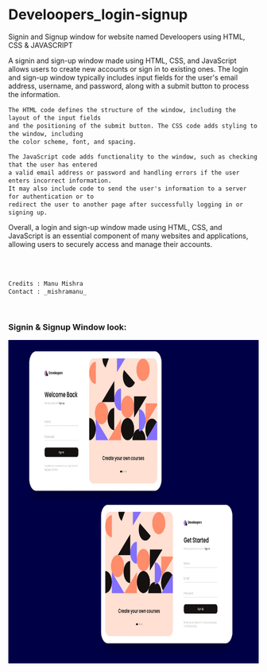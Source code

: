 # Develoopers_login-signup
Signin and Signup window for website named Develoopers using HTML, CSS &amp; JAVASCRIPT

<p>
  A signin and sign-up window made using HTML, CSS, and JavaScript allows users to create new accounts or sign in to existing ones. The login and sign-up window typically includes input fields for the user's email address, username, and password, along with a submit button to process the information.
</p>

```
The HTML code defines the structure of the window, including the layout of the input fields
and the positioning of the submit button. The CSS code adds styling to the window, including 
the color scheme, font, and spacing.
```

```
The JavaScript code adds functionality to the window, such as checking that the user has entered 
a valid email address or password and handling errors if the user enters incorrect information. 
It may also include code to send the user's information to a server for authentication or to 
redirect the user to another page after successfully logging in or signing up.
```

<p>
  Overall, a login and sign-up window made using HTML, CSS, and JavaScript is an essential component of many websites and applications, allowing users to securely access and manage their accounts.
</p>
<br>
<br>

```
Credits : Manu Mishra
Contact : _mishramanu_
```
<br>


### Signin & Signup Window look:

<div float="right" width="400">
  <img align="left" height="650" width="900" src="Thumbnail.png">
</div>
<br>


